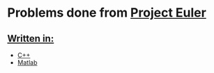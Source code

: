 <h1>Problems done from <a href = "https://projecteuler.net/about">Project Euler</h1>

<h2>Written in:</h2>
<ul>
	<li>C++</li>
	<li>Matlab</li>
</ul>